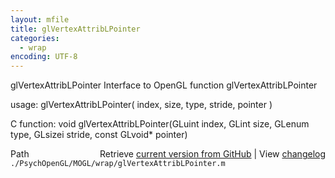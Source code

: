 ```yaml
---
layout: mfile
title: glVertexAttribLPointer
categories:
  - wrap
encoding: UTF-8
---
```


glVertexAttribLPointer  Interface to OpenGL function glVertexAttribLPointer

usage:  glVertexAttribLPointer\( index, size, type, stride, pointer \)

C function:  void glVertexAttribLPointer\(GLuint index, GLint size, GLenum type, GLsizei stride, const GLvoid\* pointer\)


<div class="code_header" style="text-align:right;">
  <span style="float:left;">Path&nbsp;&nbsp;</span> <span class="counter">Retrieve <a href=
  "https://raw.github.com/Psychtoolbox-3/Psychtoolbox-3/beta/./PsychOpenGL/MOGL/wrap/glVertexAttribLPointer.m">current version from GitHub</a> | View <a href=
  "https://github.com/Psychtoolbox-3/Psychtoolbox-3/commits/beta/./PsychOpenGL/MOGL/wrap/glVertexAttribLPointer.m">changelog</a></span>
</div>
<div class="code">
  <code>./PsychOpenGL/MOGL/wrap/glVertexAttribLPointer.m</code>
</div>

